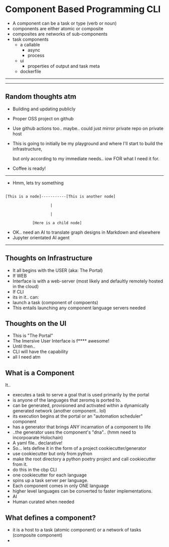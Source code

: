 # Component Based Programming CLI

* A component can be a task or type (verb or noun)
* components are either atomic or composite
* composites are networks of sub-components
* task components
  * a callable
    * async
    * process
  * ui
    * properties of output and task meta
  * dockerfile


---

---



## Random thoughts atm

* Building and updating publicly
* Proper OSS project on github
* Use github actions too.. maybe.. could just mirror private repo on private host
* This is going to initially be my playground and where I'll start to build the infrastructure,

  but only according to my immediate needs.. iow FOR what I need it for.
* Coffee is ready!

---

* Hmm, lets try something

```

[This is a node]-----------[This is another node]

                    |

                    |

            [Here is a child node]

```

* OK.. need an AI to translate graph designs in Markdown and elsewhere
* Jupyter orientated AI agent

---

## Thoughts on Infrastructure

* It all begins with the USER (aka: The Portal)
* If WEB
* Interface is with a web-server (most likely and defaultly remotely hosted in the cloud)
* If CLI
* its in it.. can:
* launch a task (component of compoents)
* This entails launching any component language servers needed

## Thoughts on the UI

* This is "The Portal"
* The Imersive User Interface is f**** awesome!
* Until then..
* CLI will have the capability
* all I need atm

## What is a Component

It..

* executes a task to serve a goal that is used primarily by the portal
* is anyone of the languages that zeromq is ported to.
* can be generated, provisioned and activated within a dynamically generated network (another component.. lol)
* its execution begins at the portal or an "automation scheduler" component
* has a generator that brings ANY incarnation of a component to life
* ..the generator uses the component's "dna".. (hmm need to incorpoarate Holochain)
* A yaml file.. declarative!
* So... lets define it in the form of a project cookiecutter/generator
* use cookiecutter but only from python
* make the root directory a python poetry project and call cookiecutter from it.
* do this in the cbp CLI
* one cookiecutter for each language
* spins up a task server per language.
* Each component comes in only ONE language
* higher level languages can be converted to faster implementations.
* AI
* Human curated when needed


## What defines a component?

* it is a host to a task (atomic component) or a network of tasks (composite component)
*

